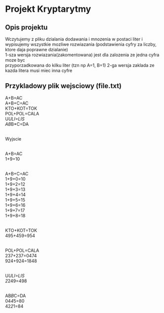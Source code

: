 # Projekt Kryptarytmy

## Opis projektu

Wczytujemy z pliku dzialania dodawania i mnozenia w postaci liter
i wypisujemy wszystkie mozliwe rozwiazania (podstawienia cyfry za liczby, ktore daja poprawne dzialanie)<br>
1-sza wersja rozwiazania(zakomentowana) jest dla zalozenia ze jedna cyfra moze byc  
przyporzadkowana do kilku liter (tzn np A=1, B=1)
2-ga wersja zaklada ze kazda litera musi miec inna cyfre

## Przykladowy plik wejsciowy (file.txt)

A+B=AC<br>
A+B+C=AC<br>
KTO+KOT=TOK<br>
POL+POL=CALA<br>
U*ULI=LIS<br>
AB*B*C=DA<br><br>

Wyjscie<br><br>

A+B=AC<br>
1+9=10<br><br>

A+B+C=AC<br>
1+9+0=10<br>
1+9+2=12<br>
1+9+3=13<br>
1+9+4=14<br>
1+9+5=15<br>
1+9+6=16<br>
1+9+7=17<br>
1+9+8=18<br><br>

KTO+KOT=TOK<br>
495+459=954<br><br>

POL+POL=CALA<br>
237+237=0474<br>
924+924=1848<br><br>

U*ULI=LIS<br>
2*249=498<br><br>

AB*B*C=DA<br>
04*4*5=80<br>
42*2*1=84<br>
